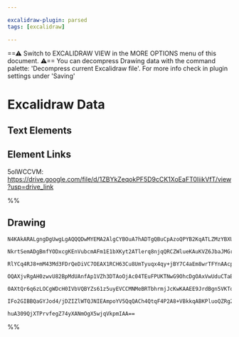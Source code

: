 ```yaml
---

excalidraw-plugin: parsed
tags: [excalidraw]

---
```

==⚠  Switch to EXCALIDRAW VIEW in the MORE OPTIONS menu of this document. ⚠== You can decompress Drawing data with the command palette: 'Decompress current Excalidraw file'. For more info check in plugin settings under 'Saving'



# Excalidraw Data

## Text Elements
## Element Links
5olWCCVM: https://drive.google.com/file/d/1ZBYkZeqokPF5D9cCK1XoEaFT0IiikVfT/view?usp=drive_link

%%
## Drawing
```compressed-json
N4KAkARALgngDgUwgLgAQQQDwMYEMA2AlgCYBOuA7hADTgQBuCpAzoQPYB2KqATLZMzYBXUtiRoIACyhQ4zZAHoFAc0JRJQgEYA6bGwC2CgF7N6hbEcK4OCtptbErHALRY8RMpWdx8Q1TdIEfARcZgRmBShcZQUebQBGAAYEmjoghH0EDihmbgBtcDBQMBKIEm4IAFY2fAB1AGF6gDUAWVSSyFhECozNBGJiXE1g9tLMbmcAdkTJ7R5K/lKYCcmA

NkrtSemADgBmfYODxcgKEnVubcmAFm1E1bXKyt2ATlerq8njqQRCZWlueKAuKVZ6JbaJMGrO4fT6FSDWZQjNCJL7MKCkNgAawQ9RqbFIFQAxPEECSSaNIJpcNhMcoMUIOMRcfh8RV0dZmHBcIFshSIAAzQj4fAAZVgSPQgg8fLRGOxtTOkm4fDhEFlWIQYpgErVNXKX3pfw44VyaHiXzYXOwamWZohXzpwjgAEliKbUHkALpffnkTKu7gcITCr6E

RlYCq4RJ8+mM43Md3FDrQeDiVC7OEAX1RCH63Cu8UmTyuqx4qy+jBY7C4aEm8wrTFYnAAcpwxNxnpNtuDdolQaHmAARdJQPNofkEMJfTTCRkAUWCmWy7q9XyEcEGo+IAOuq1LuzWZfiuy+RA4mIq0lk8iUZEIjG0yjYbERCF0BgUguCCmICniAC0ACEAE1MX/BAAEcsQABQAMUqQdnmweoAGl4gADTYOdcFggAVRJnUIQhMSaflcIUMwEAoAB+IR

OQAXjvRgAH0zwvU82BpMdUAnfAp1VZh3DTAoOjAc04TEuFPUKTNwG9OhcDgOAxVwUduCTaBJAyNMICIP4oFGBhCCowDqVpWMmTxAkJEJfk7PswzsBEHkoGdUd9DFOUcSsokyVJJBFggJzSBctyMlMmlHQZSyWWs9B2Q4TluSyAzAuC0L3NgoVRXFHSpX1QoguclKwo89ENQVYhzjQFVSnSkr3M8jUtR1fLtzS4rslKgAlYQjRNAEOpChqMgAeStG

0AXtQr6q6zLOCgWDcH0IVbVQBYZs61z5uyEVCCMNMeBRTbhrmjJcKwKAAEE9JrdBgn5VKToyjIVNIa6QrYCgtNwbc0CDENnpG/Q50ZK7Pu+kI/vQbkMSoIaXv0cG4dw1MKgswzBIxYV0I7RIbkSeJnmPEFtiuJ5VhPQqsZqfBgI7AttF2bZOzLA89mLQKjGffR1NVegCCENNkm2QEtiuGSEeB3rovjd0IAxwK6RIPaDuVY7SmV4gxQQOBuA2zXSB

IFo2GIBBQaGYJod4/jDZIZlWTQJNIEAmpoYV5QqQACh4QtqF4P2A8+VBkkqABKPluoQZRg25dHPdwH3e39nhk94NPQ4jyWgd28rsXGqBq3dAH8EC31loQKPwyNjhlD55Mskt7j0SFr5sCIPW0BbhAvg4CvuG7i0hCgM80277PSjsAArBBsByEU+7gE2zYt4ZuJtnvCupQvGFw598Hr0oujy9I5+rPknLRAxUe6f7g1L1UWS463J035NfQMEVT8Lz

huA309QjXTPrvfegZ74yXANmOgX5wjqVkpmIAA==
```
%%
